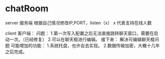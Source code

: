 # chatRoom
server 服务端 根据自己情况修改IP,PORT，listen（x） x 代表支持在线人数
 
client 客户端：
  问题：
    1.第一次写入配置之后无法直接跳转聊天窗口，需要在启动一次。（已经修复）
    2.可以在聊天框进行编辑。
接下来：
    解决可编辑聊天框问题
可能增加的功能：
  1.系统托盘，也许会去实现。
  2.数据传输加密，大概十几年之后完成。
  
